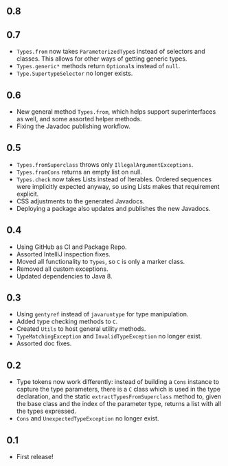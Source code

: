 0.8
---

0.7
---
* `Types.from` now takes `ParameterizedType`s instead of selectors and classes. This allows for other ways of getting
  generic types.
* `Types.generic*` methods return `Optional`s instead of `null`.
* `Type.SupertypeSelector` no longer exists.

0.6
---
* New general method `Types.from`, which helps support superinterfaces as well, and some assorted helper methods.
* Fixing the Javadoc publishing workflow.

0.5
---
* `Types.fromSuperclass` throws only `IllegalArgumentExceptions`.
* `Types.fromCons` returns an empty list on null. 
* `Types.check` now takes Lists instead of Iterables. Ordered sequences were implicitly expected anyway, so using Lists makes that requirement explicit.
* CSS adjustments to the generated Javadocs.
* Deploying a package also updates and publishes the new Javadocs.

0.4
---

* Using GitHub as CI and Package Repo.
* Assorted IntelliJ inspection fixes.
* Moved all functionality to `Types`, so `C` is only a marker class.
* Removed all custom exceptions.  
* Updated dependencies to Java 8.

0.3
---

* Using `gentyref` instead of `javaruntype` for type manipulation.
* Added type checking methods to `C`.
* Created `Utils` to host general utility methods.
* `TypeMatchingException` and `InvalidTypeException` no longer exist.
* Assorted doc fixes.

0.2
---

* Type tokens now work differently: instead of building a `Cons` instance to capture the type parameters, there is a `C` class which is used in the type declaration, and the static `extractTypesFromSuperclass` method to, given the base class and the index of the parameter type, returns a list with all the types expressed.
* `Cons` and `UnexpectedTypeException` no longer exist.

0.1
---

* First release!